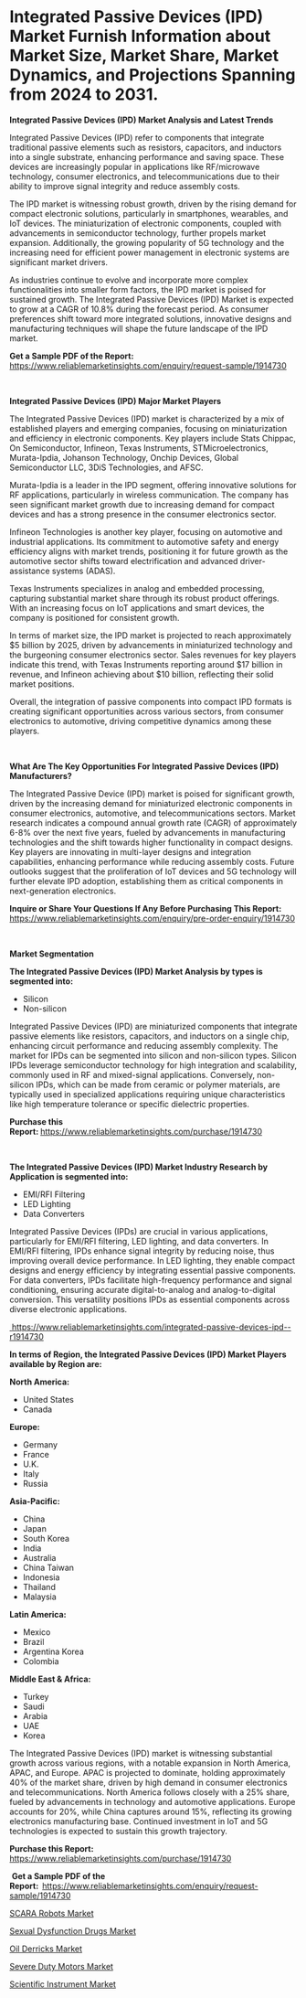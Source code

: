<p><h1>Integrated Passive Devices (IPD) Market Furnish Information about Market Size, Market Share, Market Dynamics, and Projections Spanning from 2024 to 2031.</h1></p><p><strong>Integrated Passive Devices (IPD) Market Analysis and Latest Trends</strong></p>
<p><p>Integrated Passive Devices (IPD) refer to components that integrate traditional passive elements such as resistors, capacitors, and inductors into a single substrate, enhancing performance and saving space. These devices are increasingly popular in applications like RF/microwave technology, consumer electronics, and telecommunications due to their ability to improve signal integrity and reduce assembly costs.</p><p>The IPD market is witnessing robust growth, driven by the rising demand for compact electronic solutions, particularly in smartphones, wearables, and IoT devices. The miniaturization of electronic components, coupled with advancements in semiconductor technology, further propels market expansion. Additionally, the growing popularity of 5G technology and the increasing need for efficient power management in electronic systems are significant market drivers.</p><p>As industries continue to evolve and incorporate more complex functionalities into smaller form factors, the IPD market is poised for sustained growth. The Integrated Passive Devices (IPD) Market is expected to grow at a CAGR of 10.8% during the forecast period. As consumer preferences shift toward more integrated solutions, innovative designs and manufacturing techniques will shape the future landscape of the IPD market.</p></p>
<p><strong>Get a Sample PDF of the Report:&nbsp;</strong> <a href="https://www.reliablemarketinsights.com/enquiry/request-sample/1914730?utm_campaign=1575&utm_medium=2&utm_source=Github&utm_content=ia&utm_term=24102024&utm_id=integrated-passive-devices-ipd">https://www.reliablemarketinsights.com/enquiry/request-sample/1914730</a></p>
<p>&nbsp;</p>
<p><strong>Integrated Passive Devices (IPD) Major Market Players</strong></p>
<p><p>The Integrated Passive Devices (IPD) market is characterized by a mix of established players and emerging companies, focusing on miniaturization and efficiency in electronic components. Key players include Stats Chippac, On Semiconductor, Infineon, Texas Instruments, STMicroelectronics, Murata-Ipdia, Johanson Technology, Onchip Devices, Global Semiconductor LLC, 3DiS Technologies, and AFSC.</p><p>Murata-Ipdia is a leader in the IPD segment, offering innovative solutions for RF applications, particularly in wireless communication. The company has seen significant market growth due to increasing demand for compact devices and has a strong presence in the consumer electronics sector.</p><p>Infineon Technologies is another key player, focusing on automotive and industrial applications. Its commitment to automotive safety and energy efficiency aligns with market trends, positioning it for future growth as the automotive sector shifts toward electrification and advanced driver-assistance systems (ADAS).</p><p>Texas Instruments specializes in analog and embedded processing, capturing substantial market share through its robust product offerings. With an increasing focus on IoT applications and smart devices, the company is positioned for consistent growth.</p><p>In terms of market size, the IPD market is projected to reach approximately $5 billion by 2025, driven by advancements in miniaturized technology and the burgeoning consumer electronics sector. Sales revenues for key players indicate this trend, with Texas Instruments reporting around $17 billion in revenue, and Infineon achieving about $10 billion, reflecting their solid market positions.</p><p>Overall, the integration of passive components into compact IPD formats is creating significant opportunities across various sectors, from consumer electronics to automotive, driving competitive dynamics among these players.</p></p>
<p>&nbsp;</p>
<p><strong>What Are The Key Opportunities For Integrated Passive Devices (IPD) Manufacturers?</strong></p>
<p><p>The Integrated Passive Device (IPD) market is poised for significant growth, driven by the increasing demand for miniaturized electronic components in consumer electronics, automotive, and telecommunications sectors. Market research indicates a compound annual growth rate (CAGR) of approximately 6-8% over the next five years, fueled by advancements in manufacturing technologies and the shift towards higher functionality in compact designs. Key players are innovating in multi-layer designs and integration capabilities, enhancing performance while reducing assembly costs. Future outlooks suggest that the proliferation of IoT devices and 5G technology will further elevate IPD adoption, establishing them as critical components in next-generation electronics.</p></p>
<p><strong>Inquire or Share Your Questions If Any Before Purchasing This Report:</strong> <a href="https://www.reliablemarketinsights.com/enquiry/pre-order-enquiry/1914730?utm_campaign=1575&utm_medium=2&utm_source=Github&utm_content=ia&utm_term=24102024&utm_id=integrated-passive-devices-ipd">https://www.reliablemarketinsights.com/enquiry/pre-order-enquiry/1914730</a></p>
<p>&nbsp;</p>
<p><strong>Market Segmentation</strong></p>
<p><strong>The Integrated Passive Devices (IPD) Market Analysis by types is segmented into:</strong></p>
<p><ul><li>Silicon</li><li>Non-silicon</li></ul></p>
<p><p>Integrated Passive Devices (IPD) are miniaturized components that integrate passive elements like resistors, capacitors, and inductors on a single chip, enhancing circuit performance and reducing assembly complexity. The market for IPDs can be segmented into silicon and non-silicon types. Silicon IPDs leverage semiconductor technology for high integration and scalability, commonly used in RF and mixed-signal applications. Conversely, non-silicon IPDs, which can be made from ceramic or polymer materials, are typically used in specialized applications requiring unique characteristics like high temperature tolerance or specific dielectric properties.</p></p>
<p><strong>Purchase this Report:&nbsp;</strong><a href="https://www.reliablemarketinsights.com/purchase/1914730?utm_campaign=1575&utm_medium=2&utm_source=Github&utm_content=ia&utm_term=24102024&utm_id=integrated-passive-devices-ipd">https://www.reliablemarketinsights.com/purchase/1914730</a></p>
<p>&nbsp;</p>
<p><strong>The Integrated Passive Devices (IPD) Market Industry Research by Application is segmented into:</strong></p>
<p><ul><li>EMI/RFI Filtering</li><li>LED Lighting</li><li>Data Converters</li></ul></p>
<p><p>Integrated Passive Devices (IPDs) are crucial in various applications, particularly for EMI/RFI filtering, LED lighting, and data converters. In EMI/RFI filtering, IPDs enhance signal integrity by reducing noise, thus improving overall device performance. In LED lighting, they enable compact designs and energy efficiency by integrating essential passive components. For data converters, IPDs facilitate high-frequency performance and signal conditioning, ensuring accurate digital-to-analog and analog-to-digital conversion. This versatility positions IPDs as essential components across diverse electronic applications.</p></p>
<p><a href="https://www.reliablemarketinsights.com/integrated-passive-devices-ipd--r1914730?utm_campaign=1575&utm_medium=2&utm_source=Github&utm_content=ia&utm_term=24102024&utm_id=integrated-passive-devices-ipd">&nbsp;https://www.reliablemarketinsights.com/integrated-passive-devices-ipd--r1914730</a></p>
<p><strong>In terms of Region, the Integrated Passive Devices (IPD) Market Players available by Region are:</strong></p>
<p>
    <p> <strong> North America: </strong>
        <ul>
            <li>United States</li>
            <li>Canada</li>
        </ul>
        </p> 
    <p> <strong> Europe: </strong>
        <ul>
            <li>Germany</li>
            <li>France</li>
            <li>U.K.</li>
            <li>Italy</li>
            <li>Russia</li>
        </ul>
        </p> 
    <p> <strong> Asia-Pacific: </strong>
        <ul>
            <li>China</li>
            <li>Japan</li>
            <li>South Korea</li>
            <li>India</li>
            <li>Australia</li>
            <li>China Taiwan</li>
            <li>Indonesia</li>
            <li>Thailand</li>
            <li>Malaysia</li>
        </ul>
        </p> 
    <p> <strong> Latin America: </strong>
        <ul>
            <li>Mexico</li>
            <li>Brazil</li>
            <li>Argentina Korea</li>
            <li>Colombia</li>
        </ul>
        </p> 
    <p> <strong> Middle East & Africa: </strong>
        <ul>
            <li>Turkey</li>
            <li>Saudi</li>
            <li>Arabia</li>
            <li>UAE</li>
            <li>Korea</li>
        </ul>
    </p>
    </p>
<p><p>The Integrated Passive Devices (IPD) market is witnessing substantial growth across various regions, with a notable expansion in North America, APAC, and Europe. APAC is projected to dominate, holding approximately 40% of the market share, driven by high demand in consumer electronics and telecommunications. North America follows closely with a 25% share, fueled by advancements in technology and automotive applications. Europe accounts for 20%, while China captures around 15%, reflecting its growing electronics manufacturing base. Continued investment in IoT and 5G technologies is expected to sustain this growth trajectory.</p></p>
<p><strong>Purchase this Report: </strong><a href="https://www.reliablemarketinsights.com/purchase/1914730?utm_campaign=1575&utm_medium=2&utm_source=Github&utm_content=ia&utm_term=24102024&utm_id=integrated-passive-devices-ipd">https://www.reliablemarketinsights.com/purchase/1914730</a></p>
<p>&nbsp;<strong>Get a Sample PDF of the Report:&nbsp;&nbsp;</strong><a href="https://www.reliablemarketinsights.com/enquiry/request-sample/1914730?utm_campaign=1575&utm_medium=2&utm_source=Github&utm_content=ia&utm_term=24102024&utm_id=integrated-passive-devices-ipd">https://www.reliablemarketinsights.com/enquiry/request-sample/1914730</a></p>
<p><strong></strong></p>
<p><p><a href="https://www.linkedin.com/pulse/insights-scara-robots-market-players-size-geographical-regions-msshe?utm_campaign=1575&utm_medium=2&utm_source=Github&utm_content=ia&utm_term=24102024&utm_id=integrated-passive-devices-ipd">SCARA Robots Market</a></p><p><a href="https://www.linkedin.com/pulse/sexual-dysfunction-drugs-momentum-charting-57-cagr-path-2024-2031-cmize?utm_campaign=1575&utm_medium=2&utm_source=Github&utm_content=ia&utm_term=24102024&utm_id=integrated-passive-devices-ipd">Sexual Dysfunction Drugs Market</a></p><p><a href="https://issuu.com/reportprime-2/docs/oil-derricks-market-size-2030.pptx_2d61a958555188?utm_campaign=1575&utm_medium=2&utm_source=Github&utm_content=ia&utm_term=24102024&utm_id=integrated-passive-devices-ipd">Oil Derricks Market</a></p><p><a href="https://www.linkedin.com/pulse/severe-duty-motors-market-matrix-applications-types-cagr-growth-rerof?utm_campaign=1575&utm_medium=2&utm_source=Github&utm_content=ia&utm_term=24102024&utm_id=integrated-passive-devices-ipd">Severe Duty Motors Market</a></p><p><a href="https://www.linkedin.com/pulse/scientific-instrument-market-segmentation-in-depth-analysis-school-a8ale?utm_campaign=1575&utm_medium=2&utm_source=Github&utm_content=ia&utm_term=24102024&utm_id=integrated-passive-devices-ipd">Scientific Instrument Market</a></p></p>